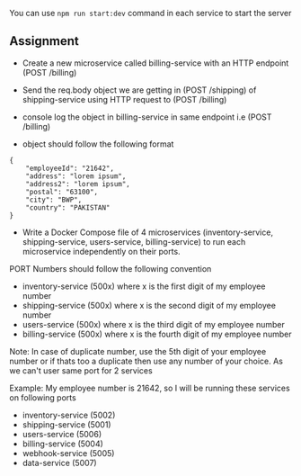 You can use `npm run start:dev` command in each service to start the server

## Assignment

- Create a new microservice called billing-service with an HTTP endpoint (POST /billing)

- Send the req.body object we are getting in (POST /shipping) of shipping-service using HTTP request to (POST /billing)

- console log the object in billing-service in same endpoint i.e (POST /billing)

- object should follow the following format

```
{
    "employeeId": "21642",
	"address": "lorem ipsum",
	"address2": "lorem ipsum",
	"postal": "63100",
	"city": "BWP",
	"country": "PAKISTAN"
}
```

- Write a Docker Compose file of 4 microservices (inventory-service, shipping-service, users-service, billing-service) to run each microservice independently on their ports.

PORT Numbers should follow the following convention

- inventory-service (500x) where x is the first digit of my employee number
- shipping-service (500x) where x is the second digit of my employee number
- users-service (500x) where x is the third digit of my employee number
- billing-service (500x) where x is the fourth digit of my employee number

Note:
In case of duplicate number, use the 5th digit of your employee number or if thats too a duplicate then use any number of your choice.
As we can't user same port for 2 services

Example:
My employee number is 21642, so I will be running these services on following ports

- inventory-service (5002)
- shipping-service (5001)
- users-service (5006)
- billing-service (5004)
- webhook-service (5005)
- data-service (5007)
